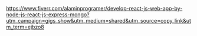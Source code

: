 https://www.fiverr.com/alaminprogramer/develop-react-js-web-app-by-node-js-react-js-express-mongo?utm_campaign=gigs_show&utm_medium=shared&utm_source=copy_link&utm_term=ejbzo8
